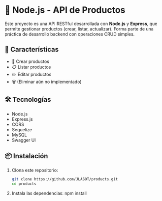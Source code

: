 # 🛒 Node.js - API de Productos

Este proyecto es una API RESTful desarrollada con **Node.js** y **Express**, que permite gestionar productos (crear, listar, actualizar). Forma parte de una práctica de desarrollo backend con operaciones CRUD simples.

## 🚀 Características

- 📄 Crear productos
- 📋 Listar productos
- ✏️ Editar productos
- 🗑️ (Eliminar aún no implementado)

## 🛠 Tecnologías

- Node.js
- Express.js
- CORS
- Sequelize  
- MySQL  
- Swagger UI

## 📦 Instalación

1. Clona este repositorio:
   ```bash
   git clone https://github.com/JLASOT/products.git
   cd products
   
2. Instala las dependencias:
   npm install